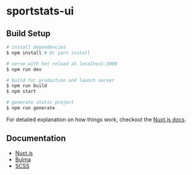 # sportstats-ui

## Build Setup

``` bash
# install dependencies
$ npm install # Or yarn install

# serve with hot reload at localhost:3000
$ npm run dev

# build for production and launch server
$ npm run build
$ npm start

# generate static project
$ npm run generate
```

For detailed explanation on how things work, checkout the [Nuxt.js docs](https://github.com/nuxt/nuxt.js).


## Documentation

 - [Nuxt.js](https://nuxtjs.org/guide)
 - [Bulma](https://bulma.io/documentation/overview/start/)
 - [SCSS](https://sass-lang.com/guide)
